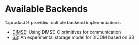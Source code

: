 # Available Backends

%product% provides multiple backend implementations:

- [DIMSE](backend-dimse.md): Using DIMSE-C primitives for communication
- [S3](backend-s3.md): An experimental storage model for DICOM based on S3
